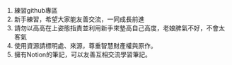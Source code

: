1. 練習github專區
2. 新手練習，希望大家能友善交流，一同成長前進
3. 請勿以高高在上姿態指責並利用新手來墊高自己高度，老娘脾氣不好，不會太客氣
4. 使用資源請標明處、來源，尊重智慧財產權與原作。
5. 擁有Notion的筆記，可以友善互相交流學習筆記。